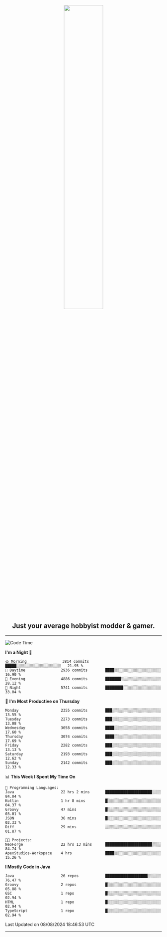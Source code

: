 <div align="center">
  <a href="https://apexmodder.xyz/"><img width="50%" height="50%" src="https://i.imgur.com/pc4HkGz.png"></a>
</div>
<h2 align="center">Just your average hobbyist modder & gamer.</h2>

---

<!--START_SECTION:waka-->
![Code Time](http://img.shields.io/badge/Code%20Time-1%2C329%20hrs%2015%20mins-blue)

**I'm a Night 🦉** 

```text
🌞 Morning                3814 commits        █████░░░░░░░░░░░░░░░░░░░░   21.95 % 
🌆 Daytime                2936 commits        ████░░░░░░░░░░░░░░░░░░░░░   16.90 % 
🌃 Evening                4886 commits        ███████░░░░░░░░░░░░░░░░░░   28.12 % 
🌙 Night                  5741 commits        ████████░░░░░░░░░░░░░░░░░   33.04 % 
```
📅 **I'm Most Productive on Thursday** 

```text
Monday                   2355 commits        ███░░░░░░░░░░░░░░░░░░░░░░   13.55 % 
Tuesday                  2273 commits        ███░░░░░░░░░░░░░░░░░░░░░░   13.08 % 
Wednesday                3058 commits        ████░░░░░░░░░░░░░░░░░░░░░   17.60 % 
Thursday                 3074 commits        ████░░░░░░░░░░░░░░░░░░░░░   17.69 % 
Friday                   2282 commits        ███░░░░░░░░░░░░░░░░░░░░░░   13.13 % 
Saturday                 2193 commits        ███░░░░░░░░░░░░░░░░░░░░░░   12.62 % 
Sunday                   2142 commits        ███░░░░░░░░░░░░░░░░░░░░░░   12.33 % 
```


📊 **This Week I Spent My Time On** 

```text
💬 Programming Languages: 
Java                     22 hrs 2 mins       █████████████████████░░░░   84.04 % 
Kotlin                   1 hr 8 mins         █░░░░░░░░░░░░░░░░░░░░░░░░   04.37 % 
Groovy                   47 mins             █░░░░░░░░░░░░░░░░░░░░░░░░   03.01 % 
JSON                     36 mins             █░░░░░░░░░░░░░░░░░░░░░░░░   02.33 % 
Diff                     29 mins             ░░░░░░░░░░░░░░░░░░░░░░░░░   01.87 % 

🐱‍💻 Projects: 
NeoForge                 22 hrs 13 mins      █████████████████████░░░░   84.74 % 
ApexStudios-Workspace    4 hrs               ████░░░░░░░░░░░░░░░░░░░░░   15.26 % 
```

**I Mostly Code in Java** 

```text
Java                     26 repos            ███████████████████░░░░░░   76.47 % 
Groovy                   2 repos             █░░░░░░░░░░░░░░░░░░░░░░░░   05.88 % 
GSC                      1 repo              █░░░░░░░░░░░░░░░░░░░░░░░░   02.94 % 
HTML                     1 repo              █░░░░░░░░░░░░░░░░░░░░░░░░   02.94 % 
TypeScript               1 repo              █░░░░░░░░░░░░░░░░░░░░░░░░   02.94 % 
```




 Last Updated on 08/08/2024 18:46:53 UTC
<!--END_SECTION:waka-->

---

